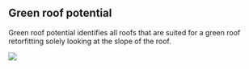 ## Green roof potential

Green roof potential identifies all roofs that are suited for a green roof retorfitting solely looking at the slope of the roof.

<img src="data/gtif/images/legends/gr_potential.png"></img>
